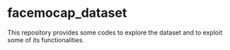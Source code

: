 # facemocap_dataset
This repository provides some codes to explore the dataset and to exploit some of its functionalities.
